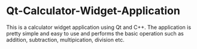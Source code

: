 # Qt-Calculator-Widget-Application
This is a calculator widget application using Qt and C++. The application is pretty simple and easy to use and performs the basic operation such as addition, subtraction, multipication, division etc.
